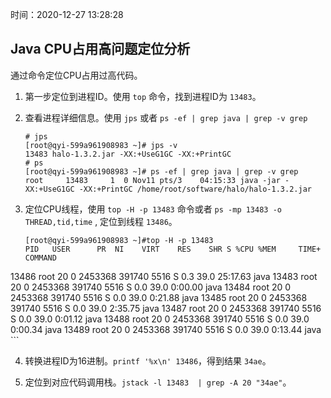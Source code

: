 时间：2020-12-27 13:28:28

## Java CPU占用高问题定位分析

通过命令定位CPU占用过高代码。

1. 第一步定位到进程ID。使用 `top` 命令，找到进程ID为 `13483`。

2. 查看进程详细信息。使用 `jps` 或者 `ps -ef | grep java | grep -v grep`

    ```
    # jps
    [root@qyi-599a961908983 ~]# jps -v
    13483 halo-1.3.2.jar -XX:+UseG1GC -XX:+PrintGC
    # ps
    [root@qyi-599a961908983 ~]# ps -ef | grep java | grep -v grep
    root     13483     1  0 Nov11 pts/3    04:15:33 java -jar -XX:+UseG1GC -XX:+PrintGC /home/root/software/halo/halo-1.3.2.jar
    ```

3. 定位CPU线程，使用 `top -H -p 13483` 命令或者 `ps -mp 13483 -o THREAD,tid,time` , 定位到线程 `13486`。

    ```
    [root@qyi-599a961908983 ~]#top -H -p 13483
    PID   USER      PR  NI    VIRT    RES    SHR S %CPU %MEM     TIME+ COMMAND
13486 root      20   0 2453368 391740   5516 S  0.3 39.0  25:17.63 java
13483 root      20   0 2453368 391740   5516 S  0.0 39.0   0:00.00 java
13484 root      20   0 2453368 391740   5516 S  0.0 39.0   0:21.88 java
13485 root      20   0 2453368 391740   5516 S  0.0 39.0   2:35.75 java
13487 root      20   0 2453368 391740   5516 S  0.0 39.0   0:01.12 java
13488 root      20   0 2453368 391740   5516 S  0.0 39.0   0:00.34 java
13489 root      20   0 2453368 391740   5516 S  0.0 39.0   0:13.44 java
    ```

4. 转换进程ID为16进制。`printf '%x\n' 13486`，得到结果 `34ae`。

3. 定位到对应代码调用栈。`jstack -l 13483  | grep -A 20 "34ae"`。